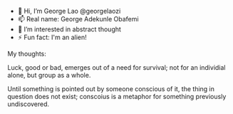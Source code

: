 - 👋 Hi, I’m George Lao @georgelaozi
- 📫 Real name: George Adekunle Obafemi
- 👀 I’m interested in abstract thought
- ⚡ Fun fact: I'm an alien!

My thoughts:
  
  Luck, good or bad, emerges out of a need for survival; not for an individial alone, but group as a whole.
  
  Until something is pointed out by someone conscious of it, the thing in question does not exist; conscoius is a metaphor for something previously undiscovered.
